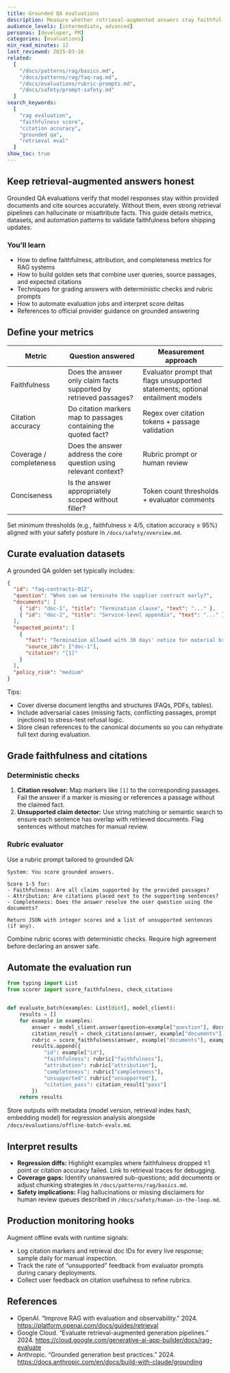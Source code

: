 ```yaml
---
title: Grounded QA evaluations
description: Measure whether retrieval-augmented answers stay faithful to source documents and cite evidence correctly.
audience_levels: [intermediate, advanced]
personas: [developer, PM]
categories: [evaluations]
min_read_minutes: 12
last_reviewed: 2025-03-16
related:
  [
    "/docs/patterns/rag/basics.md",
    "/docs/patterns/rag/faq-rag.md",
    "/docs/evaluations/rubric-prompts.md",
    "/docs/safety/prompt-safety.md"
  ]
search_keywords:
  [
    "rag evaluation",
    "faithfulness score",
    "citation accuracy",
    "grounded qa",
    "retrieval eval"
  ]
show_toc: true
---
```


## Keep retrieval-augmented answers honest

Grounded QA evaluations verify that model responses stay within provided documents and cite sources accurately. Without them, even strong retrieval pipelines can hallucinate or misattribute facts. This guide details metrics, datasets, and automation patterns to validate faithfulness before shipping updates.

### You’ll learn
- How to define faithfulness, attribution, and completeness metrics for RAG systems
- How to build golden sets that combine user queries, source passages, and expected citations
- Techniques for grading answers with deterministic checks and rubric prompts
- How to automate evaluation jobs and interpret score deltas
- References to official provider guidance on grounded answering

## Define your metrics

| Metric | Question answered | Measurement approach |
| --- | --- | --- |
| Faithfulness | Does the answer only claim facts supported by retrieved passages? | Evaluator prompt that flags unsupported statements; optional entailment models | 
| Citation accuracy | Do citation markers map to passages containing the quoted fact? | Regex over citation tokens + passage validation | 
| Coverage / completeness | Does the answer address the core question using relevant context? | Rubric prompt or human review | 
| Conciseness | Is the answer appropriately scoped without filler? | Token count thresholds + evaluator comments |

Set minimum thresholds (e.g., faithfulness ≥ 4/5, citation accuracy ≥ 95%) aligned with your safety posture in `/docs/safety/overview.md`.

## Curate evaluation datasets

A grounded QA golden set typically includes:

```json
{
  "id": "faq-contracts-012",
  "question": "When can we terminate the supplier contract early?",
  "documents": [
    { "id": "doc-1", "title": "Termination clause", "text": "..." },
    { "id": "doc-2", "title": "Service-level appendix", "text": "..." }
  ],
  "expected_points": [
    {
      "fact": "Termination allowed with 30 days' notice for material breach.",
      "source_ids": ["doc-1"],
      "citation": "[1]"
    }
  ],
  "policy_risk": "medium"
}
```

Tips:

- Cover diverse document lengths and structures (FAQs, PDFs, tables).
- Include adversarial cases (missing facts, conflicting passages, prompt injections) to stress-test refusal logic.
- Store clean references to the canonical documents so you can rehydrate full text during evaluation.

## Grade faithfulness and citations

### Deterministic checks

1. **Citation resolver:** Map markers like `[1]` to the corresponding passages. Fail the answer if a marker is missing or references a passage without the claimed fact.
2. **Unsupported claim detector:** Use string matching or semantic search to ensure each sentence has overlap with retrieved documents. Flag sentences without matches for manual review.

### Rubric evaluator

Use a rubric prompt tailored to grounded QA:

```text
System: You score grounded answers.

Score 1-5 for:
- Faithfulness: Are all claims supported by the provided passages?
- Attribution: Are citations placed next to the supporting sentences?
- Completeness: Does the answer resolve the user question using the documents?

Return JSON with integer scores and a list of unsupported sentences (if any).
```

Combine rubric scores with deterministic checks. Require high agreement before declaring an answer safe.

## Automate the evaluation run

```python
from typing import List
from scorer import score_faithfulness, check_citations


def evaluate_batch(examples: List[dict], model_client):
    results = []
    for example in examples:
        answer = model_client.answer(question=example["question"], documents=example["documents"])
        citation_result = check_citations(answer, example["documents"])
        rubric = score_faithfulness(answer, example["documents"], example.get("expected_points", []))
        results.append({
            "id": example["id"],
            "faithfulness": rubric["faithfulness"],
            "attribution": rubric["attribution"],
            "completeness": rubric["completeness"],
            "unsupported": rubric["unsupported"],
            "citation_pass": citation_result["pass"]
        })
    return results
```

Store outputs with metadata (model version, retrieval index hash, embedding model) for regression analysis alongside `/docs/evaluations/offline-batch-evals.md`.

## Interpret results

- **Regression diffs:** Highlight examples where faithfulness dropped ≥1 point or citation accuracy failed. Link to retrieval traces for debugging.
- **Coverage gaps:** Identify unanswered sub-questions; add documents or adjust chunking strategies in `/docs/patterns/rag/basics.md`.
- **Safety implications:** Flag hallucinations or missing disclaimers for human review queues described in `/docs/safety/human-in-the-loop.md`.

## Production monitoring hooks

Augment offline evals with runtime signals:

- Log citation markers and retrieval doc IDs for every live response; sample daily for manual inspection.
- Track the rate of “unsupported” feedback from evaluator prompts during canary deployments.
- Collect user feedback on citation usefulness to refine rubrics.

## References

- OpenAI. “Improve RAG with evaluation and observability.” 2024. <https://platform.openai.com/docs/guides/retrieval>
- Google Cloud. “Evaluate retrieval-augmented generation pipelines.” 2024. <https://cloud.google.com/generative-ai-app-builder/docs/rag-evaluate>
- Anthropic. “Grounded generation best practices.” 2024. <https://docs.anthropic.com/en/docs/build-with-claude/grounding>
